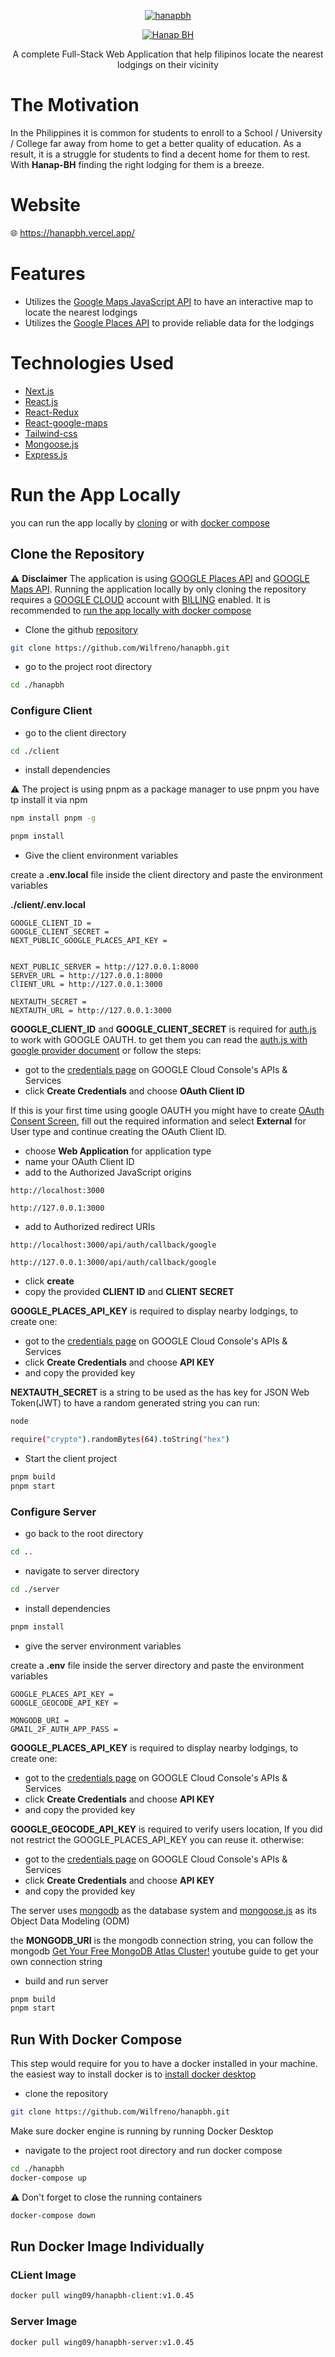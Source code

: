 
<div align="center">
  
[![hanapbh](https://github.com/Wilfreno/hanapbh/blob/main/client/public/hanapbh-logo-120.png)](https://hanapbh.vercel.app/)
</div>

<div align="center">

[![Hanap BH](https://readme-typing-svg.demolab.com?font=Fira+Code&size=40&duration=1000&pause=1000&color=222222&center=true&vCenter=true&repeat=false&width=435&lines=%F0%9D%99%83%F0%9D%99%96%F0%9D%99%A3%F0%9D%99%96%F0%9D%99%A5+%F0%9D%98%BD%F0%9D%99%83)](https://hanapbh.vercel.app/)
</div>

<p align="center" >A complete Full-Stack Web Application that help filipinos locate the nearest lodgings on their vicinity </p>

# The Motivation

<p>In the Philippines it is common for students to enroll to a School / University / College far away from home to get a better quality of education. As a result, it is a struggle for students to find a decent home for them to rest. With <b>Hanap-BH</b> finding the right lodging for them is a breeze.<p/>

# Website 

:globe_with_meridians: <https://hanapbh.vercel.app/>

# Features

- Utilizes the [Google Maps JavaScript API](https://developers.google.com/maps/documentation/javascript) to have an interactive map to locate the nearest lodgings
- Utilizes the [Google Places API](https://developers.google.com/maps/documentation/places/web-service/overview) to provide reliable data for the lodgings

# Technologies Used

- [Next.js](https://nextjs.org/)
- [React.js](https://react.dev/)
- [React-Redux](https://react-redux.js.org/)
- [React-google-maps](https://github.com/visgl/react-google-maps)
- [Tailwind-css](https://tailwindcss.com/)
- [Mongoose.js](https://mongoosejs.com/)
- [Express.js](https://expressjs.com/)

# Run the App Locally

you can run the app locally by [cloning](#clone-the-repository) or with [docker compose](#run-with-docker-compose)

## Clone the Repository

:warning: **Disclaimer** The application is using [GOOGLE Places API](https://developers.google.com/maps/documentation/places/web-service) and [GOOGLE Maps API](https://developers.google.com/maps/documentation/javascript). Running the application locally by only cloning the repository requires a [GOOGLE CLOUD](https://console.cloud.google.com/welcome/new) account
with [BILLING](https://console.cloud.google.com/billing) enabled. It is recommended to [run the app locally with docker compose](#with-docker-compose)

- Clone the github [repository](https://github.com/Wilfreno/hanapbh)

```bash 
git clone https://github.com/Wilfreno/hanapbh.git
```
- go to the project root directory
```bash
cd ./hanapbh
```
### Configure Client

- go to the client directory
```bash
cd ./client
```
- install dependencies

:warning: The project is using pnpm as a package manager to use pnpm you have tp install it via npm
```bash
npm install pnpm -g
```
```bash 
pnpm install
```

- Give the client environment variables 

create a **.env.local** file inside the client directory and paste the environment variables

**./client/.env.local**

```env
GOOGLE_CLIENT_ID = 
GOOGLE_CLIENT_SECRET = 
NEXT_PUBLIC_GOOGLE_PLACES_API_KEY = 


NEXT_PUBLIC_SERVER = http://127.0.0.1:8000
SERVER_URL = http://127.0.0.1:8000
ClIENT_URL = http://127.0.0.1:3000

NEXTAUTH_SECRET = 
NEXTAUTH_URL = http://127.0.0.1:3000
```

**GOOGLE_CLIENT_ID** and **GOOGLE_CLIENT_SECRET** is required for [auth.js](https://authjs.dev/) to work with GOOGLE OAUTH.
to get them you can read the [auth.js with google provider document](https://authjs.dev/getting-started/providers/google) or follow the steps:

- got to the [credentials page](https://console.cloud.google.com/apis/credentials) on GOOGLE Cloud Console's APIs & Services
- click **Create Credentials** and choose **OAuth Client ID** 

If this is your first time using google OAUTH you might have to create [OAuth Consent Screen](https://console.cloud.google.com/apis/credentials/consent), fill out the required information and select **External**
for User type and continue creating the OAuth Client ID.

- choose **Web Application** for application type
- name your OAuth Client ID
- add to the Authorized JavaScript origins

```
http://localhost:3000
```
```
http://127.0.0.1:3000
```
- add to Authorized redirect URIs

```
http://localhost:3000/api/auth/callback/google
```
```
http://127.0.0.1:3000/api/auth/callback/google
```
- click **create**
- copy the provided **CLIENT ID** and **CLIENT SECRET**

**GOOGLE_PLACES_API_KEY** is required to display nearby lodgings, to create one: 

- got to the [credentials page](https://console.cloud.google.com/apis/credentials) on GOOGLE Cloud Console's APIs & Services
- click **Create Credentials** and choose **API KEY** 
- and copy the provided key

**NEXTAUTH_SECRET** is a string to be used as the has key for JSON Web Token(JWT) to have a random generated string you can run:

```bash 
node
```

```bash 
require("crypto").randomBytes(64).toString("hex")
```

- Start the client project
```bash
pnpm build
pnpm start
```
### Configure Server

- go back to the root directory
```bash 
cd ..
```

- navigate to server directory
```bash
cd ./server
```

- install dependencies 
```bash
pnpm install
```

- give the server environment variables

create a **.env** file inside the server directory and paste the environment variables

```env
GOOGLE_PLACES_API_KEY = 
GOOGLE_GEOCODE_API_KEY = 

MONGODB_URI = 
GMAIL_2F_AUTH_APP_PASS = 
```
**GOOGLE_PLACES_API_KEY** is required to display nearby lodgings, to create one: 

- got to the [credentials page](https://console.cloud.google.com/apis/credentials) on GOOGLE Cloud Console's APIs & Services
- click **Create Credentials** and choose **API KEY** 
- and copy the provided key

**GOOGLE_GEOCODE_API_KEY** is required to verify users location,
If you did not restrict the GOOGLE_PLACES_API_KEY you can reuse it. otherwise:

- got to the [credentials page](https://console.cloud.google.com/apis/credentials) on GOOGLE Cloud Console's APIs & Services
- click **Create Credentials** and choose **API KEY** 
- and copy the provided key

The server uses [mongodb](https://www.mongodb.com/) as the database system and [mongoose.js](https://mongoosejs.com/) as its Object Data Modeling (ODM) 

the **MONGODB_URI** is the mongodb connection string, you can follow the mongodb [Get Your Free MongoDB Atlas Cluster!](https://www.youtube.com/watch?v=VkXvVOb99g0) youtube guide to get your own connection string 

- build and run server
```bash
pnpm build
pnpm start
```

## Run With Docker Compose

This step would require for you to have a docker installed in your machine. the easiest way to install docker is to [ install docker desktop](https://docs.docker.com/desktop/install/windows-install/)

- clone the repository
```bash 
git clone https://github.com/Wilfreno/hanapbh.git
```

Make sure docker engine is running by running Docker Desktop

- navigate to the project root directory and run docker compose

```bash
cd ./hanapbh
docker-compose up

```
:warning: Don't forget to close the running containers

```bash
docker-compose down
```
## Run Docker Image Individually

### CLient Image
```bash
docker pull wing09/hanapbh-client:v1.0.45
```

### Server Image

```bash
docker pull wing09/hanapbh-server:v1.0.45
```
